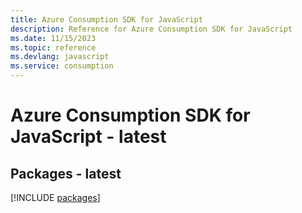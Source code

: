 ```yaml
---
title: Azure Consumption SDK for JavaScript
description: Reference for Azure Consumption SDK for JavaScript
ms.date: 11/15/2023
ms.topic: reference
ms.devlang: javascript
ms.service: consumption
---
```

# Azure Consumption SDK for JavaScript - latest
## Packages - latest
[!INCLUDE [packages](consumption-index.md)]